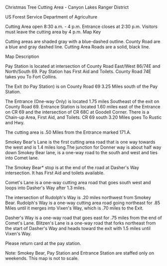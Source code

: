 Christmas Tree Cutting Area - Canyon Lakes Ranger District

US Forest Service Department of Agriculture

Cutting Area open 8:30 a.m. - 4 p.m. Entrance closes at 2:30 p.m.
Visitors must leave the cutting area by 4 p.m.
Map Key

Cutting areas are shaded gray with a blue-dashed outline.
County Road are a blue and gray dashed line.
Cutting Area Roads are a solid, black line.

Map Description

Pay Station is located at intersection of County Road East/West 86/74E and North/South 69. 
Pay Station has First Aid and Toilets. County Road 74E takes you To Fort Collins. 

The Exit (to Pay Station) is on County Road 69 3.25 Miles south of the Pay Station. 


The Entrance (One-way Only) is located 1.75 miles Southeast of the exit on County Road 69.
Entrance Station is located 1.60 miles east of the Entrance on CR 69 and the intersection of CR 68C at Goodell Corner. There is a Chain-up Area, First Aid, and Toilets. CR 69 south 3.20 Miles goes To Rustic and Hwy.


The cutting area is .50 Miles from the Entrance marked 171.A.

Smokey Bear's Lane is the first cutting area road that is one way towards the west and is 1.4 miles long.The junction for Donner way is about half way down Smokey Bear lane, is a one-way road to the south and west and ties into Comet lane.

The Smokey Bear* stop is at the end of the road at Dasher's Way intersection. It has First Aid and toilets available. 


Comet's Lane is a one-way cutting area road that goes south west and loops into Dasher's Way after 1.3 miles.

The intersection of Rudolph's Way is .20 miles northwest from Smokey Bear. Rudolph's Way is a one-way cutting area road going northeast for .85 Miles until it merges into Vixen's Way, which is .70 miles to the Exit.

Dasher's Way is a one-way road that goes east for .75 miles from the end of Comet's Lane.
Blitzen's Lane is a one-way road that forks northeast from the start of Dasher's Way and heads toward the exit with 1.5 miles until Vixen's Way.

Please return card at the pay station.


Note: Smokey Bear, Pay Station and Entrance Station are staffed only on weekends. This map is not to scale.


